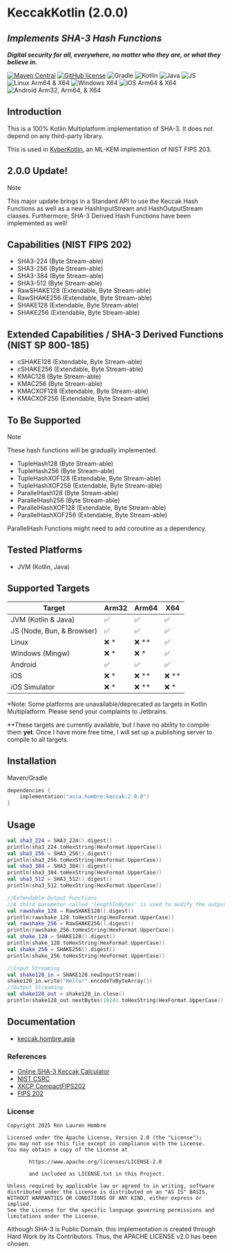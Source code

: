 # KeccakKotlin (2.0.0)
## _Implements SHA-3 Hash Functions_
_**Digital security for all, everywhere, no matter who they are, or what they believe in.**_

[![Maven Central](https://img.shields.io/maven-central/v/asia.hombre/keccak.svg)](https://search.maven.org/#search%7Cga%7C1%7Cg%3A%22asia.hombre%22)
[![GitHub license](https://img.shields.io/badge/license-Apache%20License%202.0-blue.svg?style=flat)](https://www.apache.org/licenses/LICENSE-2.0)
![Gradle](https://img.shields.io/badge/Gradle-02303A.svg?style=for-the-badge&logo=Gradle&logoColor=white)
![Kotlin](https://img.shields.io/badge/kotlin-%237F52FF.svg?style=for-the-badge&logo=kotlin&logoColor=white)
![Java](https://img.shields.io/badge/java-%23ED8B00.svg?style=for-the-badge&logo=openjdk&logoColor=white)
![JS](https://img.shields.io/badge/JavaScript-F7DF1E?style=for-the-badge&logo=javascript&logoColor=black)
![Linux Arm64 & X64](https://img.shields.io/badge/Linux-FCC624?style=for-the-badge&logo=linux&logoColor=black)
![Windows X64](https://img.shields.io/badge/Windows-0078D6?style=for-the-badge&logo=windows&logoColor=white)
![iOS Arm64 & X64](https://img.shields.io/badge/iOS-000000?style=for-the-badge&logo=ios&logoColor=white)
![Android Arm32, Arm64, & X64](https://img.shields.io/badge/Android-3DDC84?style=for-the-badge&logo=android&logoColor=white)

## Introduction

This is a 100% Kotlin Multiplatform implementation of SHA-3. It does not depend on any third-party library.

This is used in [KyberKotlin](https://github.com/ronhombre/KyberKotlin), an ML-KEM implemention of NIST FIPS 203.

## 2.0.0 Update!
> [!NOTE]
> This major update brings in a Standard API to use the Keccak Hash Functions as well as a new HashInputStream and
> HashOutputStream classes. Furthermore, SHA-3 Derived Hash Functions have been implemented as well!

## Capabilities (NIST FIPS 202)
* SHA3-224 (Byte Stream-able)
* SHA3-256 (Byte Stream-able)
* SHA3-384 (Byte Stream-able)
* SHA3-512 (Byte Stream-able)
* RawSHAKE128 (Extendable, Byte Stream-able)
* RawSHAKE256 (Extendable, Byte Stream-able)
* SHAKE128 (Extendable, Byte Stream-able)
* SHAKE256 (Extendable, Byte Stream-able)

## Extended Capabilities / SHA-3 Derived Functions (NIST SP 800-185)
* cSHAKE128 (Extendable, Byte Stream-able)
* cSHAKE256 (Extendable, Byte Stream-able)
* KMAC128 (Byte Stream-able)
* KMAC256 (Byte Stream-able)
* KMACXOF128 (Extendable, Byte Stream-able)
* KMACXOF256 (Extendable, Byte Stream-able)

## To Be Supported
> [!NOTE]
> These hash functions will be gradually implemented.

* TupleHash128 (Byte Stream-able)
* TupleHash256 (Byte Stream-able)
* TupleHashXOF128 (Extendable, Byte Stream-able)
* TupleHashXOF256 (Extendable, Byte Stream-able)
* ParallelHash128 (Byte Stream-able)
* ParallelHash256 (Byte Stream-able)
* ParallelHashXOF128 (Extendable, Byte Stream-able)
* ParallelHashXOF256 (Extendable, Byte Stream-able)

ParallelHash Functions might need to add coroutine as a dependency.

## Tested Platforms
* JVM (Kotlin, Java)

## Supported Targets

| Target                    | Arm32              | Arm64              | X64                |
|---------------------------|--------------------|--------------------|--------------------|
| JVM (Kotlin & Java)       | :white_check_mark: | :white_check_mark: | :white_check_mark: |
| JS (Node, Bun, & Browser) | :white_check_mark: | :white_check_mark: | :white_check_mark: |
| Linux                     | :x: *              | :x: **             | :white_check_mark: |
| Windows (Mingw)           | :x: *              | :x: *              | :white_check_mark: |
| Android                   | :white_check_mark: | :white_check_mark: | :white_check_mark: |
| iOS                       | :x: *              | :x: **             | :x: **             |
| iOS Simulator             | :x: *              | :x: **             | :x: *              |

*Note: Some platforms are unavailable/deprecated as targets in Kotlin Multiplatform. Please send your complaints to Jetbrains.

**These targets are currently available, but I have no ability to compile them **yet**. Once I have more free time, I will set up a publishing server to compile to all targets.

## Installation
Maven/Gradle
```kotlin
dependencies {
    implementation("asia.hombre:keccak:2.0.0")
}
```

## Usage
```kotlin
val sha3_224 = SHA3_224().digest()
println(sha3_224.toHexString(HexFormat.UpperCase))
val sha3_256 = SHA3_256().digest()
println(sha3_256.toHexString(HexFormat.UpperCase))
val sha3_384 = SHA3_384().digest()
println(sha3_384.toHexString(HexFormat.UpperCase))
val sha3_512 = SHA3_512().digest()
println(sha3_512.toHexString(HexFormat.UpperCase))

//Extendable-Output Functions
//A third parameter called 'lengthInBytes' is used to modify the output length.
val rawshake_128 = RawSHAKE128().digest()
println(rawshake_128.toHexString(HexFormat.UpperCase))
val rawshake_256 = RawSHAKE256().digest()
println(rawshake_256.toHexString(HexFormat.UpperCase))
val shake_128 = SHAKE128().digest()
println(shake_128.toHexString(HexFormat.UpperCase))
val shake_256 = SHAKE256().digest()
println(shake_256.toHexString(HexFormat.UpperCase))

//Input Streaming
val shake128_in = SHAKE128.newInputStream()
shake128_in.write("Hello!".encodeToByteArray())
//Output Streaming
val shake128_out = shake128_in.close()
println(shake128_out.nextBytes(1024).toHexString(HexFormat.UpperCase))
```

## Documentation
* [keccak.hombre.asia](https://keccak.hombre.asia)

### References

* [Online SHA-3 Keccak Calculator](https://leventozturk.com/engineering/sha3/)
* [NIST CSRC](https://csrc.nist.gov/projects/cryptographic-standards-and-guidelines/example-values)
* [XKCP CompactFIPS202](https://github.com/XKCP/XKCP/blob/master/Standalone/CompactFIPS202/Python/CompactFIPS202.py)
* [FIPS 202](https://nvlpubs.nist.gov/nistpubs/FIPS/NIST.FIPS.202.pdf)

### License

```
Copyright 2025 Ron Lauren Hombre

Licensed under the Apache License, Version 2.0 (the "License");
you may not use this file except in compliance with the License.
You may obtain a copy of the License at

       https://www.apache.org/licenses/LICENSE-2.0
       
       and included as LICENSE.txt in this Project.

Unless required by applicable law or agreed to in writing, software
distributed under the License is distributed on an "AS IS" BASIS,
WITHOUT WARRANTIES OR CONDITIONS OF ANY KIND, either express or implied.
See the License for the specific language governing permissions and
limitations under the License.
```

Although SHA-3 is Public Domain, this implementation is created through Hard Work by its Contributors.
Thus, the APACHE LICENSE v2.0 has been chosen.

